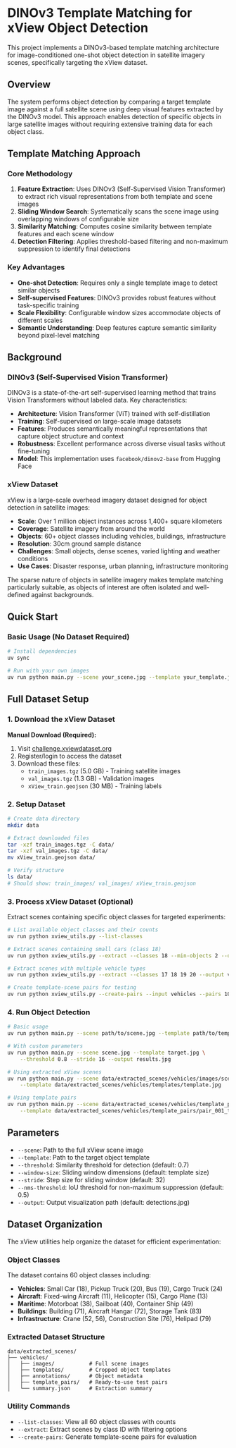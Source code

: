 # DINOv3 Template Matching for xView Object Detection

This project implements a DINOv3-based template matching architecture for image-conditioned one-shot object detection in satellite imagery scenes, specifically targeting the xView dataset.

## Overview

The system performs object detection by comparing a target template image against a full satellite scene using deep visual features extracted by the DINOv3 model. This approach enables detection of specific objects in large satellite images without requiring extensive training data for each object class.

## Template Matching Approach

### Core Methodology
1. **Feature Extraction**: Uses DINOv3 (Self-Supervised Vision Transformer) to extract rich visual representations from both template and scene images
2. **Sliding Window Search**: Systematically scans the scene image using overlapping windows of configurable size
3. **Similarity Matching**: Computes cosine similarity between template features and each scene window
4. **Detection Filtering**: Applies threshold-based filtering and non-maximum suppression to identify final detections

### Key Advantages
- **One-shot Detection**: Requires only a single template image to detect similar objects
- **Self-supervised Features**: DINOv3 provides robust features without task-specific training
- **Scale Flexibility**: Configurable window sizes accommodate objects of different scales
- **Semantic Understanding**: Deep features capture semantic similarity beyond pixel-level matching

## Background

### DINOv3 (Self-Supervised Vision Transformer)
DINOv3 is a state-of-the-art self-supervised learning method that trains Vision Transformers without labeled data. Key characteristics:

- **Architecture**: Vision Transformer (ViT) trained with self-distillation
- **Training**: Self-supervised on large-scale image datasets
- **Features**: Produces semantically meaningful representations that capture object structure and context
- **Robustness**: Excellent performance across diverse visual tasks without fine-tuning
- **Model**: This implementation uses `facebook/dinov2-base` from Hugging Face

### xView Dataset
xView is a large-scale overhead imagery dataset designed for object detection in satellite images:

- **Scale**: Over 1 million object instances across 1,400+ square kilometers
- **Coverage**: Satellite imagery from around the world
- **Objects**: 60+ object classes including vehicles, buildings, infrastructure
- **Resolution**: 30cm ground sample distance
- **Challenges**: Small objects, dense scenes, varied lighting and weather conditions
- **Use Cases**: Disaster response, urban planning, infrastructure monitoring

The sparse nature of objects in satellite imagery makes template matching particularly suitable, as objects of interest are often isolated and well-defined against backgrounds.

## Quick Start

### Basic Usage (No Dataset Required)
```bash
# Install dependencies
uv sync

# Run with your own images
uv run python main.py --scene your_scene.jpg --template your_template.jpg
```

## Full Dataset Setup

### 1. Download the xView Dataset

**Manual Download (Required):**
1. Visit [challenge.xviewdataset.org](https://challenge.xviewdataset.org)
2. Register/login to access the dataset
3. Download these files:
   - `train_images.tgz` (5.0 GB) - Training satellite images
   - `val_images.tgz` (1.3 GB) - Validation images
   - `xView_train.geojson` (30 MB) - Training labels

### 2. Setup Dataset
```bash
# Create data directory
mkdir data

# Extract downloaded files
tar -xzf train_images.tgz -C data/
tar -xzf val_images.tgz -C data/
mv xView_train.geojson data/

# Verify structure
ls data/
# Should show: train_images/ val_images/ xView_train.geojson
```

### 3. Process xView Dataset (Optional)

Extract scenes containing specific object classes for targeted experiments:

```bash
# List available object classes and their counts
uv run python xview_utils.py --list-classes

# Extract scenes containing small cars (class 18)
uv run python xview_utils.py --extract --classes 18 --min-objects 2 --output small_cars

# Extract scenes with multiple vehicle types
uv run python xview_utils.py --extract --classes 17 18 19 20 --output vehicles --max-images 50

# Create template-scene pairs for testing
uv run python xview_utils.py --create-pairs --input vehicles --pairs 10
```

### 4. Run Object Detection

```bash
# Basic usage
uv run python main.py --scene path/to/scene.jpg --template path/to/template.jpg

# With custom parameters
uv run python main.py --scene scene.jpg --template target.jpg \
    --threshold 0.8 --stride 16 --output results.jpg

# Using extracted xView scenes
uv run python main.py --scene data/extracted_scenes/vehicles/images/scene.jpg \
    --template data/extracted_scenes/vehicles/templates/template.jpg

# Using template pairs
uv run python main.py --scene data/extracted_scenes/vehicles/template_pairs/pair_001_scene.jpg \
    --template data/extracted_scenes/vehicles/template_pairs/pair_001_template.jpg
```

## Parameters

- `--scene`: Path to the full xView scene image
- `--template`: Path to the target object template
- `--threshold`: Similarity threshold for detection (default: 0.7)
- `--window-size`: Sliding window dimensions (default: template size)
- `--stride`: Step size for sliding window (default: 32)
- `--nms-threshold`: IoU threshold for non-maximum suppression (default: 0.5)
- `--output`: Output visualization path (default: detections.jpg)

## Dataset Organization

The xView utilities help organize the dataset for efficient experimentation:

### Object Classes
The dataset contains 60 object classes including:
- **Vehicles**: Small Car (18), Pickup Truck (20), Bus (19), Cargo Truck (24)
- **Aircraft**: Fixed-wing Aircraft (11), Helicopter (15), Cargo Plane (13)
- **Maritime**: Motorboat (38), Sailboat (40), Container Ship (49)
- **Buildings**: Building (71), Aircraft Hangar (72), Storage Tank (83)
- **Infrastructure**: Crane (52, 56), Construction Site (76), Helipad (79)

### Extracted Dataset Structure
```
data/extracted_scenes/
├── vehicles/
│   ├── images/           # Full scene images
│   ├── templates/        # Cropped object templates
│   ├── annotations/      # Object metadata
│   ├── template_pairs/   # Ready-to-use test pairs
│   └── summary.json      # Extraction summary
```

### Utility Commands
- `--list-classes`: View all 60 object classes with counts
- `--extract`: Extract scenes by class ID with filtering options
- `--create-pairs`: Generate template-scene pairs for evaluation